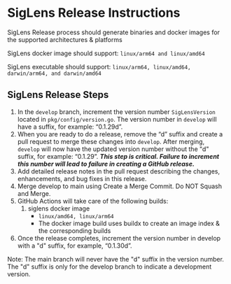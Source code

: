 # SigLens Release Instructions

SigLens Release process should generate binaries and docker images for the supported architectures & platforms

SigLens docker image should support: `linux/arm64 and linux/amd64` 

SigLens executable should support: `linux/arm64, linux/amd64, darwin/arm64, and darwin/amd64`

## SigLens Release Steps

1. In the `develop` branch, increment the version number `SigLensVersion` located in `pkg/config/version.go`. The version number in `develop` will have a suffix, for example: “0.1.29d”. 
2. When you are ready to do a release, remove the “d” suffix and create a pull request to merge these changes into `develop`. After merging, `develop` will now have the updated version number without the "d" suffix, for example: “0.1.29”.
***This step is critical. Failure to increment this number will lead to failure in creating a GitHub release.***
2. Add detailed release notes in the pull request describing the changes, enhancements, and bug fixes in this release.
3. Merge develop to main using Create a Merge Commit. Do NOT Squash and Merge.
4. GitHub Actions will take care of the following builds:
   1. siglens docker image
      - `linux/amd64, linux/arm64`
      - The docker image build uses buildx to create an image index & the corresponding builds
5. Once the release completes, increment the version number in develop with a "d" suffix, for example, “0.1.30d”.

Note: The main branch will never have the "d" suffix in the version number. The "d" suffix is only for the develop branch to indicate a development version.